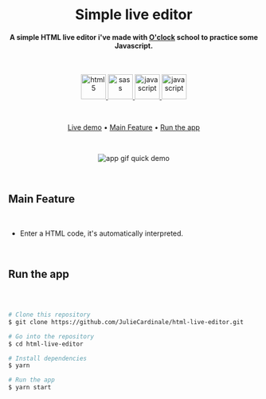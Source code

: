 <h1 align="center">
  Simple live editor
</h1>

<h4 align="center">A simple HTML live editor i've made with <a href="https://oclock.io" target="_blank" rel="noopener noreferrer">O'clock</a> school to practice some Javascript.</h4>

</br>

<p align="center"> 
    <a href="https://www.w3.org/html/" target="_blank" rel="noopener noreferrer"> 
        <img src="https://jcdle-porfolio.herokuapp.com/images/tools/icon_html.png" alt="html5" width="50" height="50"/> 
    </a>
    <a href="https://sass-lang.com" target="_blank" rel="noopener noreferrer"> 
        <img src="https://jcdle-porfolio.herokuapp.com/images/tools/icon_sass.png" alt="sass" width="50" height="50"/>
    </a> 
    <a href="https://developer.mozilla.org/en-US/docs/Web/JavaScript" target="_blank" rel="noopener noreferrer">
        <img src="https://jcdle-porfolio.herokuapp.com/images/tools/icon_js.png" alt="javascript" width="50" height="50"/>
    </a>
    <a href="https://parceljs.org/" target="_blank" rel="noopener noreferrer">
        <img src="https://jcdle-porfolio.herokuapp.com/images/tools/icon_parcel.png" alt="javascript" width="50" height="50"/>
    </a>
</p> 

</br>

<p align="center">
  <a href="https://jcdle-html-live-editor.netlify.app/" target="_blank" rel="noopener noreferrer">Live demo</a> •
  <a href="#main-feature">Main Feature</a> •
  <a href="#run-the-app">Run the app</a>
</p>

<br>

<p align="center">
 <img src="https://media.giphy.com/media/3oEjI6SIIHBdRxXI40/giphy.gif" alt="app gif quick demo" />
</p>

<br>

## Main Feature

<br>

* Enter a HTML code, it's automatically interpreted.

<br>

## Run the app

<br>

```bash

# Clone this repository
$ git clone https://github.com/JulieCardinale/html-live-editor.git

# Go into the repository
$ cd html-live-editor

# Install dependencies
$ yarn

# Run the app
$ yarn start

```